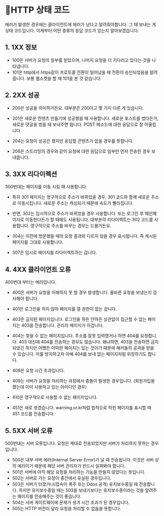 # 📌HTTP 상태 코드

에러가 발생한 경우에는 클라이언트에 에러가 났다고 알려줘야합니다. 그 때 보내는 게 상태 코드입니다. 이제부터 어떤 종류의 응답 코드가 있는지 알아보겠습니다.

## 1. 1XX 정보
- 100은 서버가 요청의 일부를 받았으며, 나머지 요청을 더 기다리고 있다는 것을 나타냅니다. 
- 101은 http에서 https같이 프로토콜 전환이 일어났을 때 전환이 승인되었음을 알려줍니다. 보통 웹소켓을 할 때 101을 본 것 같습니다.

## 2. 2XX 성공
- 200은 성공을 의미하거든요. 대부분은 200이고 몇 가지 다른 게 있습니다.

- 201은 새로운 컨텐츠 만들기에 성공했을 때 사용합니다. 새로운 포스트를 썼다든가, 새로운 댓글을 썼을 때 보내주면 됩니다. POST 메소드에 대한 응답으로 잘 어울립니다.

- 204는 요청이 성공은 했지만 응답할 콘텐츠가 없을 경우를 뜻합니다.

- 206은 스트리밍의 경우와 같이 요청에 대한 응답으로 일부만 먼저 전송한 경우 보내줍니다.

## 3. 3XX 리다이렉션
300번대는 페이지를 이동 시킬 때 사용합니다. 
- 특히 301 페이지는 영구적으로 주소가 바뀌었을 경우, 301 코드와 함께 새로운 주소로 이동시킵니다. 새로운 주소는 캐싱되기 때문에 속도가 빨라집니다.

- 반면, 302는 임시적으로 주소가 바뀌었을 경우 사용합니다. 또는 로그인 후 메인페이지로 이동한다든가 할 때에도 사용됩니다. 대부분의 리다이렉트는 302 코드를 사용합니다. 영구적으로 주소를 바꾸는 경우는 드물거든요. 

- 304는 이전에 방문했을 때의 요청 결과와 다르지 않을 경우 표시됩니다. 즉 캐시된 페이지를 그대로 사용합니다. 
- 307은 임시로 페이지를 리다이렉트하는 겁니다.

## 4. 4XX 클라이언트 오류
400번대 부터는 에러입니다. 
- 400은 서버가 요청을 이해하지 못 할 경우 발생합니다. 올바른 요청을 보냈는지 검사해야 합니다. 
- 401은 로그인을 하지 않아 페이지를 열 권한이 없는 겁니다. 
- 403은 금지된 페이지입니다. 로그인을 하든 안하든 상관없이 접근할 수 없는 페이지는 403을 전송합니다. 관리자 페이지가 이겁니다.

- 404는 찾을 수 없는 페이지입니다. 주소를 잘못 입력했거나 하면 404를 요청합니다. 403 대신에 404를 전송하는 경우도 많습니다. 왜냐하면, 403을 전송하면 금지되었긴 하지만 어쨌든 어떠한 페이지는 있는 것이기 때문에 해커들의 공격을 받을 수 있습니다. 이를 방지하고자 아예 404를 보내 없는 페이지처럼 위장하기도 합니다.

- 408은 요청 시간 초과입니다. 
- 409는 서버가 요청을 처리하는 과정에서 충돌이 발생한 경우입니다. (회원가입을 했는데 이미 사용하고 있는 아이디인 경우)
- 410은 영구적으로 사용할 수 없는 페이지입니다. 
- 451은 새로 생겼습니다. warning.or.kr처럼 법적으로 막힌 페이지를 표시할 때 451 코드를 전송합니다.

## 5. 5XX 서버 오류
500번대는 서버 오류입니다. 요청은 제대로 전송되었지만 서버가 처리하지 못하는 경우입니다. 
- 500은 내부 서버 에러(Internal Server Error)가 날 때 전송됩니다. 이것은 서버 상의 에러이기 때문에 해당 서버 관리자가 반드시 살펴봐야 합니다.
- 501은 서버에 아직 해당 요청을 처리하는 기능을 만들지 않았다는 뜻입니다.
- 502는 서버로 가는 요청이 중간에서 유실된 경우입니다.
- 503은 서버가 터졌거나(접속이 폭주 또는 Ddos 공격) 유지보수중일 때 전송합니다. 하지만 유지보수중일 때는 503을 보내기보다는 유지보수중이라는 것을 알려주는 페이지를 전송해주는 것이 좋습니다.
- 504는 서버 게이트웨이에 문제가 생겨 시간 초과가 된 경우입니다. 
- 505는 HTTP 버전이 달라 요청을 처리할 수 없음을 뜻합니다.